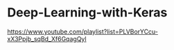 # Deep-Learning-with-Keras
https://www.youtube.com/playlist?list=PLVBorYCcu-xX3Ppjb_sqBd_Xf6GqagQyl
